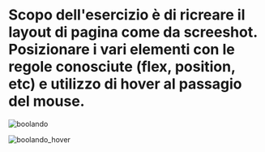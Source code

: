 # Scopo dell'esercizio è di ricreare il layout di pagina come da screeshot. Posizionare i vari elementi con le regole conosciute (flex, position, etc) e utilizzo di hover al passagio del mouse.

![boolando](https://github.com/MatteoSanson/html-css-boolando/assets/128544980/c16fcc51-cb75-457b-b9d0-382037f314ce)


![boolando_hover](https://github.com/MatteoSanson/html-css-boolando/assets/128544980/70f7b57f-1d8c-4c0a-a4ed-05b9ff333107)
